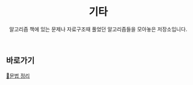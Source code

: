 <div align = "center">

# 기타

알고리즘 책에 있는 문제나 자료구조때 풀었던 알고리즘들을 모아놓은 저장소입니다.

</div> <br>

## 바로가기
[💌문법 정리](https://github.com/strawy12/Algorithm/blob/main/%EA%B8%B0%ED%83%80/Tip_README.md)
